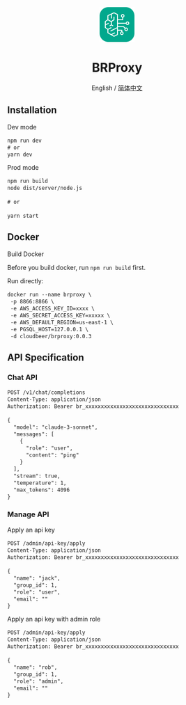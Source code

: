 <div align="center">
<img src="./src/public/img/bedrock_32.svg" alt="icon"/>

<h1 align="center">BRProxy</h1>

English / [简体中文](./README_CN.md)

</div>

## Installation

Dev mode

```shell
npm run dev
# or
yarn dev
```

Prod mode

```shell
npm run build 
node dist/server/node.js

# or

yarn start
```


## Docker

Build Docker

Before you build docker, run  `npm run build` first.

Run directly:

```shell
docker run --name brproxy \
 -p 8866:8866 \
 -e AWS_ACCESS_KEY_ID=xxxx \
 -e AWS_SECRET_ACCESS_KEY=xxxxx \
 -e AWS_DEFAULT_REGION=us-east-1 \
 -e PGSQL_HOST=127.0.0.1 \
 -d cloudbeer/brproxy:0.0.3
```

## API Specification

### Chat API

```text
POST /v1/chat/completions
Content-Type: application/json
Authorization: Bearer br_xxxxxxxxxxxxxxxxxxxxxxxxxxxxxx

{
  "model": "claude-3-sonnet",
  "messages": [
    {
      "role": "user",
      "content": "ping"
    }
  ],
  "stream": true,
  "temperature": 1,
  "max_tokens": 4096
}
```

### Manage API

Apply an api key

```text
POST /admin/api-key/apply
Content-Type: application/json
Authorization: Bearer br_xxxxxxxxxxxxxxxxxxxxxxxxxxxxxx

{
  "name": "jack",
  "group_id": 1,
  "role": "user",
  "email": ""
}
```

Apply an api key with admin role

```text
POST /admin/api-key/apply
Content-Type: application/json
Authorization: Bearer br_xxxxxxxxxxxxxxxxxxxxxxxxxxxxxx

{
  "name": "rob",
  "group_id": 1,
  "role": "admin",
  "email": ""
}
```
